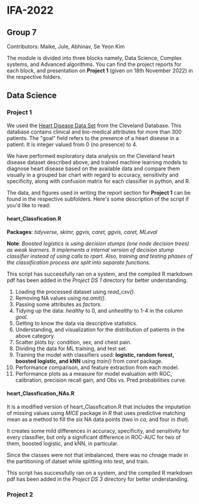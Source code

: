 # IFA-2022
## Group 7  
 
Contributors: Maike, Jule, Abhinav, Se Yeon Kim

The module is divided into three blocks namely, Data Science, Complex systems, and Advanced algorithms. You can find the project reports for each block, and presentation on **Project 1** (given on 18th November 2022) in the respective folders.

## Data Science
### Project 1 

We used the [Heart Disease Data Set](https://archive.ics.uci.edu/ml/datasets/Heart+Disease) from the Cleveland Database. This database contains clinical and bio-medical attributes for more than 300 patients. The "goal" field refers to the presence of a heart disease in a patient. It is integer valued from 0 (no presence) to 4.   

We have performed exploratory data analysis on the Cleveland heart disease dataset described above, and trained machine learning models to diagnose heart disease based on the available data and compare them visually in a grouped bar chart with regard to accuracy, sensitivity and specificity, along with confusion matrix for each classifier in python, and R. 
 
The data, and figures used in writing the report section for **Project 1** can be found in the respective subfolders. Here's some description of the script if you'd like to read:

#### heart_Classfication.R 

**Packages**: _tidyverse, skimr, ggvis, caret, ggvis, caret, MLeval_   
 
**Note**: _Boosted logistics is using decision stumps (one node decision trees) as weak learners. It implements a internal version of decision stump classifier instead of using calls to rpart. Also, training and testing phases of the classification process are split into separate functions._ 
 
This script has successfully ran on a system, and the compiled R markdown pdf has been added in the _Project DS 1_ directory for better understanding.
 
1. Loading the processed dataset using _read_csv()_. 
2. Removing NA values using _na.omit()_. 
3. Passing some attributes as _factors_. 
4. Tidying up the data: _healthy_ to 0, and _unhealthy_ to 1-4 in the column _goal_. 
5. Getting to know the data via descriptive statistics. 
6. Understanding, and visualization for the distribution of patients in the above category. 
7. Scatter plots by: condition, sex, and chest pain. 
8. Dividing the data for ML training, and test set. 
9. Training the model with classifiers used: **logistic, random forest, boosted logistic, and kNN** using _train()_ from _caret_ package. 
10. Performance comparison, and feature extraction from each model.  
11. Performance plots as a measure for model evaluation with ROC, calibration, precision recall gain, and Obs vs. Pred probabilities curve.  
  
#### heart_Classfication_NAs.R 

It is a modified version of heart_Classfication.R that includes the imputation of missing values using _MICE_ package in _R_ that uses predictive matching mean as a method to fill the six NA data points (two in _ca_, and four in _thal_).   

It creates some mild differences in accuracy, specificity, and sensitivity for every classifier, but only a significant difference in ROC-AUC for two of them, boosted logistic, and kNN, in particular.     
 
Since the classes were not that imbalanced, there was no chnage made in the partitioning of datset while splitting into test, and train. 
 
This script has successfully ran on a system, and the compiled R markdown pdf has been added in the _Project DS 3_ directory for better understanding.


### Project 2 
